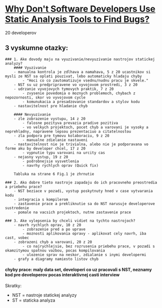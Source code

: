 # [Why Don't Software Developers Use Static Analysis Tools to Find Bugs?](https://ieeexplore.ieee.org/abstract/document/6606613)

20 developerov
## 3 vyskumne otazky:
    ### 1. Ake dovody maju na vyuzivanie/nevyuzivanie nastrojov statickej analyzy?
        #### Vyuzivanie
        - manualna kontrola je zdlhava a namahava, 5 z 20 ucastnikov si mysli ze NST sa oplati pouzivat, lebo automaticky hladaju chyby
            - "Hoci co co zautomatizuje vsednu/nudnu pracu je skvele."
        - NST su uz predpripravene vo vyvojovom prostredi, 3 z 20
        - udrzanie vyvojovych tymovych praktik, 7 z 20
            - zvysenie povedomia o moznych problemoch, chybach z nepozornosti, skor vo vyvojovom cycle
            - komunukacia a presadzovanie standardov a stylov kodu
        - nastavitelnost pre hladanie chyb

        #### Nevyuzivanie
        - zle zobrazenie vystupu, 14 z 20
            - falosne pozityva prevazia pradive pozitiva
            - vo velkych projektoch, pocet chyb a varovani je vysoky a neprehladny, napravene lepsou prezentaciuo a citatelnostou
        - zla podpora pre tymovu kolaboraciu, 9 z 20
            - manualne zdielanie nastaveni
        - nastavitelnost nie je trivialna, alebo nie je podporavana vo forme aku by developer chcel, 17 z 20
            - vypnutie typu varovani na urcity cas
        - nejasny vystup, 19 z 20
            - podrobnejsie vysvetlenia
            - navrhy rychlych oprav (Quick fix)
   
        Tabluka na strane 6 Fig.1 je zhrnutie

    ### 2. Ako dobre tieto nastroje zapadaju do ich pracovneho preostredia a priebehu prace?
        - NST beziace v pozadi, vystup poskytnuty hned v case vytvarania kodu
        - integracia s kompilerom
        - zastavenie prace a prekliknutie sa do NST narusuje developerove sustredenie
        - pomale na vacsich projektoch, nutne zastavenie prace

    ### 3. Ake vylepsenia by chceli vidiet na tychto nastrojoch?
        - navrh rychlych oprav, 10 z 20
            - zobrazenie pred a po uprave
            - moznosti aplikovania opravy - aplikovat cely navrh, iba cast, vobec
        - zobrazeni chyb a varovani, 20 z 20
            - co najrychlejsie, bez rozrusenia priebehu prace, v pozadi s okamzitymou spatnou vazbou, pocas kompilovania
            - ulozenie sprav na neskor, zdialanie s inymi developermi
        - grafy a diagramy namiesto listov chyb

#### chyby prace: maly data set, developeri co uz pracovali s NST, neznamy kod pre developerov pocas interaktivnej casti interview
Skratky:
- NST = nastroje statickej analyzy
- ST = staticka analyza
